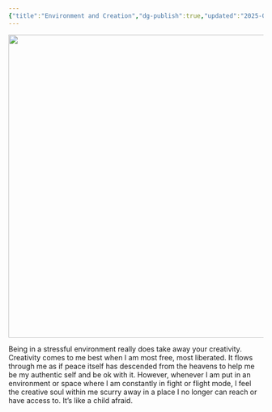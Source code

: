 ```yaml
---
{"title":"Environment and Creation","dg-publish":true,"updated":"2025-04-09","created":"2025-04-09T13:44:35","tags":["creation","inner-child","child-like-wonder","writing","creating","creativity"],"dg-note-icon":"the-swan","dg-path":"Musings/Environment and Creation.md","permalink":"/musings/environment-and-creation/","dgPassFrontmatter":true,"noteIcon":"the-swan","cover":"https://i.pinimg.com/736x/70/ec/7d/70ec7d2853230e259adfe1c9ecccca31.jpg"}
---
```


<img width="600" height="600" src="https://i.pinimg.com/736x/70/ec/7d/70ec7d2853230e259adfe1c9ecccca31.jpg">

Being in a stressful environment really does take away your creativity. Creativity comes to me best when I am most free, most liberated. It flows through me as if peace itself has descended from the heavens to help me be my authentic self and be ok with it. However, whenever I am put in an environment or space where I am constantly in fight or flight mode, I feel the creative soul within me scurry away in a place I no longer can reach or have access to. It’s like a child afraid.
